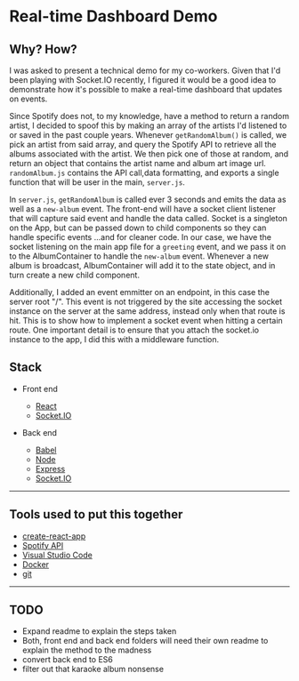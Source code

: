 # Real-time Dashboard Demo

## Why? How?

I was asked to present a technical demo for my co-workers. Given that I'd been playing with Socket.IO recently, I figured it would be a good idea to demonstrate how it's possible to make a real-time dashboard that updates on events.

Since Spotify does not, to my knowledge, have a method to return a random artist, I decided to spoof this by making an array of the artists I'd listened to or saved in the past couple years. Whenever `getRandomAlbum()` is called, we pick an artist from said array, and query the Spotify API to retrieve all the albums associated with the artist. We then pick one of those at random, and return an object that contains the artist name and album art image url. `randomAlbum.js` contains the API call,data formatting, and exports a single function that will be user in the main, `server.js`.

In `server.js`, `getRandomAlbum` is called ever 3 seconds and emits the data as well as a `new-album` event. The front-end will have a socket client listener that will capture said event and handle the data called. Socket is a singleton on the App, but can be passed down to child components so they can handle specific events ...and for cleaner code. In our case, we have the socket listening on the main app file for a `greeting` event, and we pass it on to the AlbumContainer to handle the `new-album` event. Whenever a new album is broadcast, AlbumContainer will add it to the state object, and in turn create a new child component.

Additionally, I added an event emmitter on an endpoint, in this case the server root "/". This event is not triggered by the site accessing the socket instance on the server at the same address, instead only when that route is hit. This is to show how to implement a socket event when hitting a certain route. One important detail is to ensure that you attach the socket.io instance to the app, I did this with a middleware function.

## Stack

* Front end
  * [React](https://facebook.github.io/react)
  * [Socket.IO](https://socket.io)

* Back end
  * [Babel](https://babeljs.io)
  * [Node](https://nodejs.org)
  * [Express](https://expressjs.com)
  * [Socket.IO](https://socket.io)

---
## Tools used to put this together

* [create-react-app](https://github.com/facebookincubator/create-react-app)
* [Spotify API](https://developer.spotify.com/web-api/)
* [Visual Studio Code](https://code.visualstudio.com)
* [Docker](https://docker.io/)
* [git](https://git-scm.com/)

---
## TODO

* Expand readme to explain the steps taken
* Both, front end and back end folders will need their own readme to explain the method to the madness
* convert back end to ES6
* filter out that karaoke album nonsense